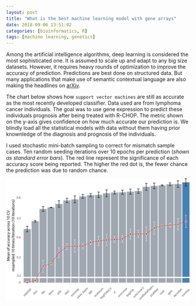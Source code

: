 ```yaml
---
layout: post
title: "What is the best machine learning model with gene arrays"
date: 2018-09-06 13:51:02
categories: [bioinformatics, R]
tags: [machine learning, genetics]
---
```


Among the artificial intelligence algorithms, deep learning is considered the most sophisticated one.
It is assumed to scale up and adapt to any big size datasets.
However, it requires heavy rounds of optimization to improve the accuracy of prediction.
Predictions are best done on structured data.
But many applications that make use of semantic contextual language are also making the headlines on [arXiv][arxiv].


The chart below shows how `support vector machines` are still as accurate as the most recently developed classifier.
Data used are from lymphoma cancer individuals.
The goal was to use gene expression to predict these individuals prognosis after being treated with R-CHOP.
The metric shown on the y-axis gives confidence on how much accurate our prediction is.
We blindly load all the statistical models with data without them having prior knownledge of the diagnosis and prognosis of the individuals.

I used stochastic mini-batch sampling to correct for mismatch sample cases.
Ten random seeding iterations over 10 epochs per prediction (*shown as standard error bars*).
The red line represent the significance of each accuracy score being reported.
The higher the red dot is, the fewer chance the prediction was due to random chance.

![Best predictive classifier](/assets/2018/bestmodel.png)



[arxiv]:https://arxiv.org/search/?query=deep+learning&searchtype=all&source=header
